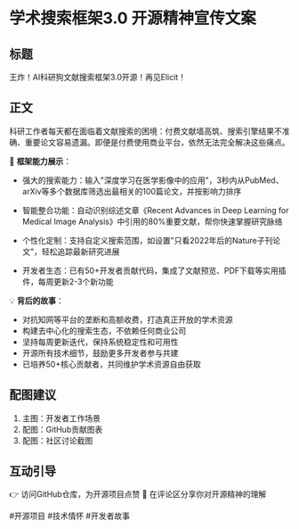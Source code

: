 # 学术搜索框架3.0 开源精神宣传文案

## 标题
王炸！AI科研狗文献搜索框架3.0开源！再见Elicit！

## 正文


科研工作者每天都在面临着文献搜索的困境：付费文献墙高筑、搜索引擎结果不准确、重要论文容易遗漏。即便是付费使用商业平台，依然无法完全解决这些痛点。

🌟 **框架能力展示**：

- 强大的搜索能力：输入"深度学习在医学影像中的应用"，3秒内从PubMed、arXiv等多个数据库筛选出最相关的100篇论文，并按影响力排序

- 智能整合功能：自动识别综述文章《Recent Advances in Deep Learning for Medical Image Analysis》中引用的80%重要文献，帮你快速掌握研究脉络

- 个性化定制：支持自定义搜索范围，如设置"只看2022年后的Nature子刊论文"，轻松追踪最新研究进展

- 开发者生态：已有50+开发者贡献代码，集成了文献预览、PDF下载等实用插件，每周更新2-3个新功能

💡 **背后的故事**：
- 对抗知网等平台的垄断和高额收费，打造真正开放的学术资源
- 构建去中心化的搜索生态，不依赖任何商业公司
- 坚持每周更新迭代，保持系统稳定性和可用性
- 开源所有技术细节，鼓励更多开发者参与共建
- 已培养50+核心贡献者，共同维护学术资源自由获取

## 配图建议
1. 主图：开发者工作场景
2. 配图：GitHub贡献图表
3. 配图：社区讨论截图

## 互动引导
👉 访问GitHub仓库，为开源项目点赞
💬 在评论区分享你对开源精神的理解

#开源项目 #技术情怀 #开发者故事